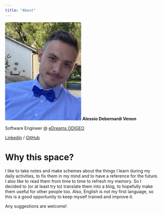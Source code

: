 ```yaml
---
title: "About"
---
```

![profile_pic](profilepic.jpeg)
**Alessio Debernardi Venon**

Software Engineer @ [eDreams ODIGEO](https://www.edreamsodigeo.com/)

[Linkedin](https://www.linkedin.com/in/alessio-debernardi-venon/) /
[GitHub](https://github.com/alessiodebernardi)

# Why this space?
I like to take notes and make schemes about the things I learn during my daily activities, to fix them in my mind and to have a reference for the future. I also like to read them from time to time to refresh my memory.
So I decided to (or at least try to) translate them into a blog, to hopefully make them useful for other people too.
Also, English is not my first language, so this is a good opportunity to keep myself trained and improve it.

Any suggestions are welcome!
